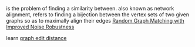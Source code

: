 is the problem of finding a similarity between.
 also known as network alignment, refers to finding a bijection between the vertex sets of two given graphs so as to maximally align their edges [Random Graph Matching with Improved Noise Robustness](https://arxiv.org/abs/2101.11783)

learn [graph edit distance](https://en.wikipedia.org/wiki/Graph_edit_distance)

 